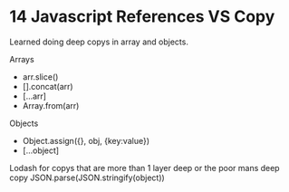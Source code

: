 # 14 Javascript References VS Copy

Learned doing deep copys in array and objects.

Arrays
- arr.slice()
- [].concat(arr)
- [...arr]
- Array.from(arr)

Objects
- Object.assign({}, obj, {key:value})
- [...object]

Lodash for copys that are more than 1 layer deep
or the poor mans deep copy
JSON.parse(JSON.stringify(object))
